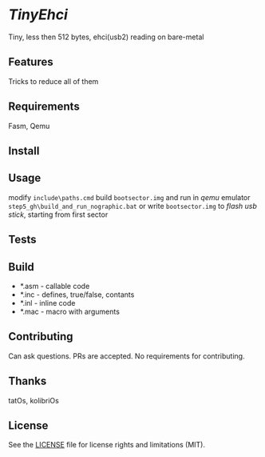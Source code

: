 # _TinyEhci_
Tiny, less then 512 bytes, ehci(usb2) reading on bare-metal

## Features
Tricks to reduce all of them

## Requirements
Fasm, Qemu

## Install

## Usage
modify `include\paths.cmd`
build `bootsector.img` and run in *qemu* emulator
`step5_gh\build_and_run_nographic.bat`
or write 
`bootsector.img` to *flash usb stick*, starting from first sector

## Tests

## Build
- *.asm - callable code
- *.inc - defines, true/false, contants
- *.inl - inline code
- *.mac - macro with arguments

## Contributing
Can ask questions. PRs are accepted. No requirements for contributing.

## Thanks
tatOs, kolibriOs

## License
See the [LICENSE](https://github.com/Alex0vSky/TinyEhci/blob/main/LICENSE) file for license rights and limitations (MIT).
